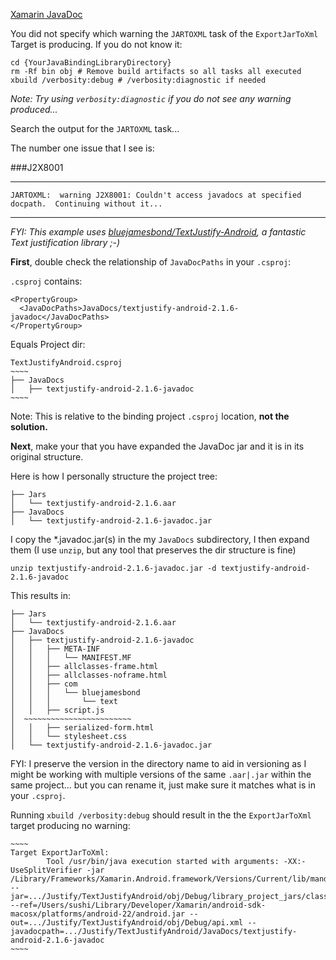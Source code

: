 [Xamarin JavaDoc](https://developer.xamarin.com/guides/android/advanced_topics/binding-a-java-library/customizing-bindings/naming-parameters-with-javadoc/)


You did not specify which warning the `JARTOXML` task of the `ExportJarToXml` Target is producing. If you do not know it:

    cd {YourJavaBindingLibraryDirectory}
    rm -Rf bin obj # Remove build artifacts so all tasks all executed
    xbuild /verbosity:debug # /verbosity:diagnostic if needed

*Note: Try using `verbosity:diagnostic` if you do not see any warning produced...*

Search the output for the `JARTOXML` task...

The number one issue that I see is:

###J2X8001

------

    JARTOXML:  warning J2X8001: Couldn't access javadocs at specified docpath.  Continuing without it...

------

*FYI: This example uses [bluejamesbond/TextJustify-Android][1], a fantastic Text justification library ;-)*


**First**, double check the relationship of `JavaDocPaths` in your `.csproj`:

`.csproj` contains:

    <PropertyGroup>
      <JavaDocPaths>JavaDocs/textjustify-android-2.1.6-javadoc</JavaDocPaths>
    </PropertyGroup>

Equals Project dir:

    TextJustifyAndroid.csproj
    ~~~~
    ├── JavaDocs
    │   ├── textjustify-android-2.1.6-javadoc
    ~~~~

Note: This is relative to the binding project `.csproj` location, **not the solution.**

**Next**, make your that you have expanded the JavaDoc jar and it is in its original structure. 

Here is how I personally structure the project tree:


    ├── Jars
    │   └── textjustify-android-2.1.6.aar
    ├── JavaDocs
    │   └── textjustify-android-2.1.6-javadoc.jar

I copy the *.javadoc.jar(s) in the my `JavaDocs` subdirectory, I then expand them (I use `unzip`, but any tool that preserves the dir structure is fine)

    unzip textjustify-android-2.1.6-javadoc.jar -d textjustify-android-2.1.6-javadoc

This results in:

    ├── Jars
    │   └── textjustify-android-2.1.6.aar
    ├── JavaDocs
    │   ├── textjustify-android-2.1.6-javadoc
    │   │   ├── META-INF
    │   │   │   └── MANIFEST.MF
    │   │   ├── allclasses-frame.html
    │   │   ├── allclasses-noframe.html
    │   │   ├── com
    │   │   │   └── bluejamesbond
    │   │   │       └── text
    │   │   ├── script.js
    │  ~~~~~~~~~~~~~~~~~~~~~~~~
    │   │   ├── serialized-form.html
    │   │   └── stylesheet.css
    │   └── textjustify-android-2.1.6-javadoc.jar

FYI: I preserve the version in the directory name to aid in versioning as I might be working with multiple versions of the same `.aar|.jar` within the same project... but you can rename it, just make sure it matches what is in your `.csproj`.

Running `xbuild /verbosity:debug` should result in the the `ExportJarToXml` target producing no warning:

    ~~~~
    Target ExportJarToXml:
    		Tool /usr/bin/java execution started with arguments: -XX:-UseSplitVerifier -jar /Library/Frameworks/Xamarin.Android.framework/Versions/Current/lib/mandroid/jar2xml.jar --jar=.../Justify/TextJustifyAndroid/obj/Debug/library_project_jars/classes.jar --ref=/Users/sushi/Library/Developer/Xamarin/android-sdk-macosx/platforms/android-22/android.jar --out=.../Justify/TextJustifyAndroid/obj/Debug/api.xml --javadocpath=.../Justify/TextJustifyAndroid/JavaDocs/textjustify-android-2.1.6-javadoc
    ~~~~

 


  [1]: https://github.com/bluejamesbond/TextJustify-Android